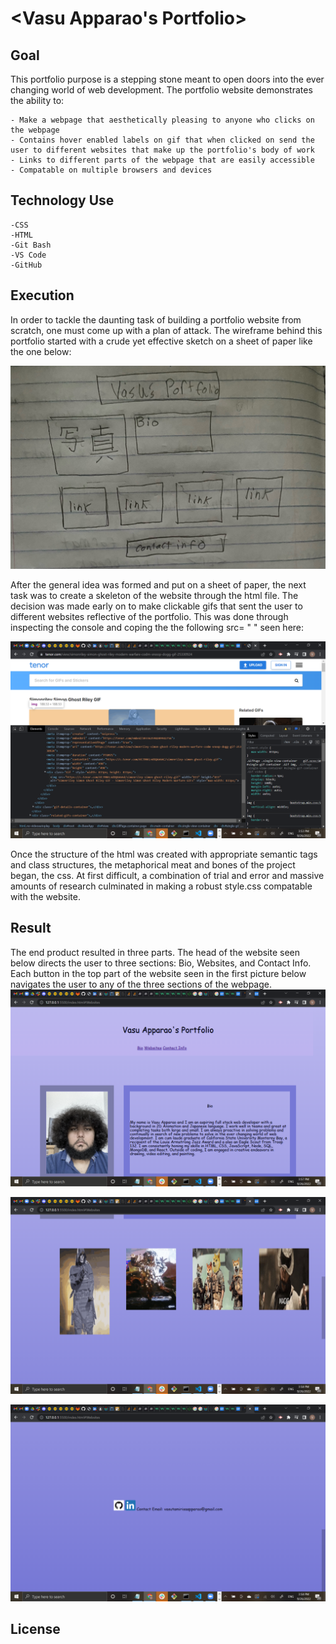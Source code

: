 # <Vasu Apparao's Portfolio>

## Goal

This portfolio purpose is a stepping stone meant to open doors into the ever changing world of web development. The portfolio website demonstrates the ability to:
    
    - Make a webpage that aesthetically pleasing to anyone who clicks on the webpage
    - Contains hover enabled labels on gif that when clicked on send the user to different websites that make up the portfolio's body of work
    - Links to different parts of the webpage that are easily accessible
    - Compatable on multiple browsers and devices

## Technology Use

    -CSS
    -HTML
    -Git Bash
    -VS Code
    -GitHub

## Execution

In order to tackle the daunting task of building a portfolio website from scratch, one must come up with a plan of attack. The wireframe behind this portfolio started with a crude yet effective sketch on a sheet of paper like the one below:

![](assets/images/Portfolio_Wireframe.jpeg)

After the general idea was formed and put on a sheet of paper, the next task was to create a skeleton of the website through the html file. The decision was made early on to make clickable gifs that sent the user to different websites reflective of the portfolio. This was done through inspecting the console and coping the the following src= " " seen here:

![](2022-09-26-15-54-18.png)

 Once the structure of the html was created with appropriate semantic tags and class structures, the metaphorical meat and bones of the project began, the css. At first difficult, a combination of trial and error and massive amounts of research culminated in making a robust style.css compatable with the website.

## Result
The end product resulted in three parts.
The head of the website seen below directs the user to three sections: Bio, Websites, and Contact Info. Each button in the top part of the website seen in the first picture below navigates the user to any of the three sections of the webpage.
![](2022-09-26-15-57-41.png)

![](2022-09-26-15-58-17.png)

![](2022-09-26-15-58-39.png)

## License


